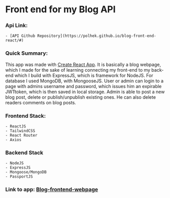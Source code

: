 # Front end for my Blog API

### Api Link:

    - [API Github Repository](https://polhek.github.io/blog-front-end-react/#)

### Quick Summary:

This app was made with [Create React App](https://github.com/facebook/create-react-app). It is basically a blog webpage, which I made for the sake of learning connecting my front-end to my back-end which I build with ExpressJS, which is framework for NodeJS. For database I used MongoDB, with MongooseJS. User or admin can login to a page with admins username and password, which issues him an expirable JWTtoken, which is then saved in local storage. Admin is able to post a new blog post, delete or publish/unpublish existing ones. He can also delete readers comments on blog posts.

### Frontend Stack:

    - ReactJS
    - TailwindCSS
    - React Router
    - Axios

### Backend Stack

    - NodeJS
    - ExpressJS
    - Mongoose/MongoDB
    - PassportJS

### Link to app: [Blog-frontend-webpage](https://polhek.github.io/blog-front-end-react/#/)

[1]: (https://github.com/polhek/blog-api/)
